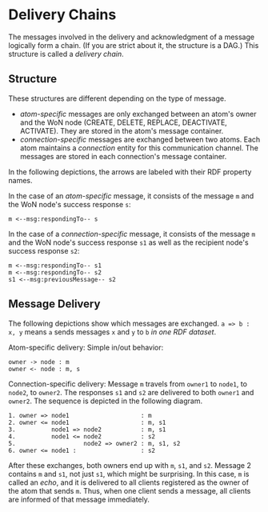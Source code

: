 # Delivery Chains

The messages involved in the delivery and acknowledgment of a message logically form a chain. (If you are strict about it, the structure is a DAG.)
This structure is called a *delivery chain*.

## Structure

These structures are different depending on the type of message.
* *atom-specific* messages are only exchanged between an atom's owner and the WoN node (CREATE, DELETE, REPLACE, DEACTIVATE, ACTIVATE). They are stored in the atom's message container.
* *connection-specific* messages are exchanged between two atoms. Each atom maintains a *connection* entity for this communication channel. The messages are stored in each connection's message container.

In the following depictions, the arrows are labeled with their RDF property names.

In the case of an *atom-specific* message, it consists of the message `m` and the WoN node's success response `s`:
```
m <--msg:respondingTo-- s
```

In the case of a *connection-specific* message, it consists of the message `m` and the WoN node's success response `s1` as well as 
the recipient node's success response `s2`:
```
m <--msg:respondingTo-- s1
m <--msg:respondingTo-- s2
s1 <--msg:previousMessage-- s2
```

## Message Delivery
The following depictions show which messages are exchanged. `a => b : x, y` means `a` sends messages `x` and `y` to `b` *in one RDF dataset*. 

Atom-specific delivery: Simple in/out behavior:
```
owner -> node : m
owner <- node : m, s
```
Connection-specific delivery: Message `m` travels from `owner1` to `node1`, to `node2`, to `owner2`. The responses `s1` and `s2` are delivered to both `owner1` and `owner2`. The sequence is depicted in the following diagram.

```
1. owner => node1                    : m 
2. owner <= node1                    : m, s1
3.          node1 => node2           : m, s1
4.          node1 <= node2           : s2
5.                   node2 => owner2 : m, s1, s2
6. owner <= node1 :                  : s2
```                 
After these exchanges, both owners end up with `m`, `s1`, and `s2`.
Message 2 contains `m` and `s1`, not just `s1`, which might be surprising. In this case, `m` is called an *echo*, and it is delivered to all clients registered as the owner of the atom that sends `m`. Thus, when one client sends a message, all clients are informed of that message immediately.

